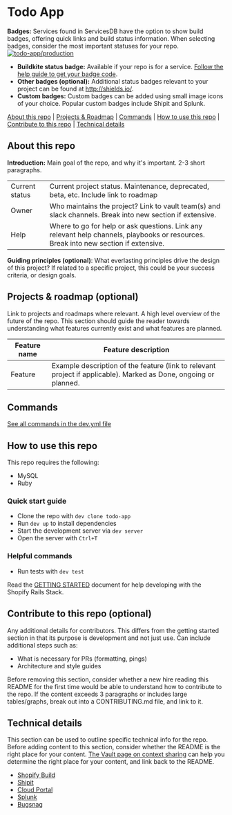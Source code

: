 <!--
Thanks for using the README Template!
* Consider the value each optional section brings before removing it
* Reference the commented out examples for each section
* Leave feedback about the template in the [Google Doc](https://docs.google.com/document/d/1tP6Dh4qFS5dh9GKvpqpZeOYa_hZ8OE9G2EkgPUsDE6I/edit?usp=sharing) or in [#dev-context](https://shopify.slack.com/archives/CEQ6MR2F7)
* Check out the [development-docs README](https://github.com/Shopify/development-docs/blob/master/README.md) to see the template in action
-->

# Todo App

**Badges:** Services found in ServicesDB have the option to show build badges, offering quick links and build status information. When selecting badges, consider the most important statuses for your repo.
[![todo-app/production](https://services.shopify.io/services/todo-app/production/badge.svg)](https://services.shopify.io/services/todo-app/overview)

* **Buildkite status badge:** Available if your repo is for a service. [Follow the help guide to get your badge code](https://buildkite.com/docs/integrations/build-status-badges).
* **Other badges (optional):** Additional status badges relevant to your project can be found at http://shields.io/.
* **Custom badges:** Custom badges can be added using small image icons of your choice. Popular custom badges include Shipit and Splunk.

<!--
Examples:
* Plus B2B Learning Project: Handshake Importer Prototype - custom badges](https://github.com/Shopify/plus-b2b-learning-project-hs-importer/blob/master/README.md)
-->

[About this repo](#about-this-repo) | [Projects & Roadmap](#projects--roadmap-optional) |  [Commands](#commands) | [How to use this repo](#how-to-use-this-repo) | [Contribute to this repo](#contribute-to-this-repo-optional) | [Technical details](#technical-details)

## About this repo

**Introduction:** Main goal of the repo, and why it's important. 2-3 short paragraphs.

|                |                                                                                                                                      |
|----------------|--------------------------------------------------------------------------------------------------------------------------------------|
| Current status | Current project status. Maintenance, deprecated, beta, etc. Include link to roadmap                                                  |
| Owner          | Who maintains the project? Link to vault team(s) and slack channels. Break into new section if extensive.
| Help           | Where to go for help or ask questions. Link any relevant help channels, playbooks or resources. Break into new section if extensive. |

**Guiding principles (optional)**: What everlasting principles drive the design of this project? If related to a specific project, this could be your success criteria, or design goals.

<!--
Examples:
* [Delivery component - goal statement content](https://github.com/Shopify/shopify/blob/master/components/delivery/README.md)
* [Domains component - goal statement content](https://github.com/Shopify/shopify/tree/master/components/domains/README.md)
* [Covid Shield - guiding principles and rationale](https://github.com/CovidShield/rationale/blob/master/README.md#principles)
* [App component - Large owner and support channel table](https://github.com/Shopify/shopify/blob/master/components/apps/README.md#apps-platform)
* [Business Platform - Stewards table with github teams](https://github.com/Shopify/business-platform/blob/master/README.md#stewards)
* [Partners - Goals section and quick start guide](https://github.com/Shopify/partners/blob/master/docs/README.md#goals)
* [Seamster - Motivation & intent section](https://github.com/Shopify/seamster/blob/master/README.md#motivation--intent)
-->

## Projects & roadmap (optional)

Link to projects and roadmaps where relevant. A high level overview of the future of the repo. This section should guide the reader towards understanding what features currently exist and what features are planned.

| Feature name | Feature description                                                         |
|--------------|-----------------------------------------------------------------------------|
| Feature      | Example description of the feature (link to relevant project if applicable). Marked as Done, ongoing or planned. |

<!--
Examples:
* [Magellan - Properties and wishlist content](https://github.com/Shopify/magellan/blob/master/README.md#architecture)
-->

## Commands

[See all commands in the dev.yml file](dev.yml)


<!--
Examples:
* [Tally - Feature documentation content](https://github.com/Shopify/tally/blob/master/README.md)
-->

## How to use this repo

This repo requires the following:
- MySQL
- Ruby

### Quick start guide

- Clone the repo with `dev clone todo-app`
- Run `dev up` to install dependencies
- Start the development server via `dev server`
- Open the server with `Ctrl+T`

### Helpful commands

- Run tests with `dev test`

Read the [GETTING STARTED](GETTING_STARTED.md) document for help developing with the Shopify Rails Stack.

<!--
Examples:
* [Storefront Renderer- Quick start guide](https://github.com/Shopify/storefront-renderer#development-quick-start)
* [CloudSQLBuddy - How it works content and formatting](https://github.com/Shopify/cloudbuddies/tree/master/buddies/cloudsqlbuddy/README.md)
* [gjtorikian/html-proofer - Configuration and real life examples](https://github.com/gjtorikian/html-proofer/blob/main/README.md#configuration)
* [Polaris Icons - Separate contribution guide](https://github.com/Shopify/polaris-icons/blob/master/README.md#contributing-)
* [Magellan - Collecting in production content](https://github.com/Shopify/magellan/blob/master/README.md#connecting-to-magellan-in-production)
-->

## Contribute to this repo (optional)

Any additional details for contributors. This differs from the getting started section in that its purpose is development and not just use. Can include additional steps such as:
* What is necessary for PRs (formatting, pings)
* Architecture and style guides

Before removing this section, consider whether a new hire reading this README for the first time would be able to understand how to contribute to the repo. If the content exceeds 3 paragraphs or includes large tables/graphs, break out into a CONTRIBUTING.md file, and link to it.

<!--
Examples:
* [Delivery component - Architecture and style onboarding content](https://github.com/Shopify/shopify/blob/master/components/delivery/README.md#component-architecture-and-style)
* [Oberlo Merchant - Developer onboarding format](https://github.com/Shopify/oberlo-merchant/blob/master/README.md#getting-started)
* [Business Platform - Development and deployment content](https://github.com/Shopify/business-platform/blob/master/README.md#development)
* [Good CONTRIBUTING.md template gist](https://gist.github.com/PurpleBooth/b24679402957c63ec426)
-->

## Technical details

This section can be used to outline specific technical info for the repo. Before adding content to this section, consider whether the README is the right place for your content. [The Vault page on context sharing](https://vault.shopify.io/pages/207-Context-Sharing) can help you determine the right place for your content, and link back to the README.

- [Shopify Build](https://buildkite.com/shopify/todo-app)
- [Shipit](https://shipit.shopify.io/shopify/todo-app/production)
- [Cloud Portal](https://cloud-portal-apps-b-us-central1-3.shopifycloud.com/namespaces/todo-app-production-unrestricted/workloads)
- [Splunk](https://logs.shopify.io/en-US/app/search/search?q=search%20application%3D%22todo-app-production-unrestricted%22)
- [Bugsnag](https://app.bugsnag.com/shopify/todo-app/errors)

<!--
Examples:
* [Billing gem - Link to github wiki for long form instructions](https://github.com/shopify/billing#running-shopify-and-billing-locally-with-real-api-calls)
* [Shopify payments component - Link to specific files in key entities](https://github.com/Shopify/shopify/tree/master/components/shopify_payments/README.md#key-entities)
* [Shop mover component - Link to the shop mover playbook](https://github.com/Shopify/shopify/tree/master/components/shop_mover/README.md)
* [Polaris Icons - Repo specific section: Licenses](https://github.com/Shopify/polaris-icons/blob/master/README.md#licenses-)
-->
